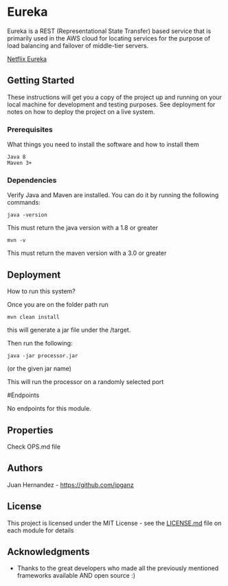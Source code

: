 # Eureka 

Eureka is a REST (Representational State Transfer) based service that is primarily used in the AWS cloud for locating services for the purpose of load balancing and failover of middle-tier servers.

[Netflix Eureka](https://github.com/Netflix/eureka)

## Getting Started

These instructions will get you a copy of the project up and running on your local machine for development and testing purposes. See deployment for notes on how to deploy the project on a live system.


### Prerequisites

What things you need to install the software and how to install them

```
Java 8
Maven 3+
```

### Dependencies

Verify Java and Maven are installed. You can do it by running the following commands:


```
java -version
```

This must return the java version with a 1.8 or greater

```
mvn -v
```

This must return the maven version with a 3.0 or greater



## Deployment

How to run this system?

Once you are on the folder path run 

```
mvn clean install
```

this will generate a jar file under the /target.

Then run the following:

```
java -jar processor.jar 
```
(or the given jar name)

This will run the processor on a randomly selected port

#Endpoints

No endpoints for this module.


## Properties

Check OPS.md file


## Authors

Juan Hernandez - https://github.com/jpganz

## License

This project is licensed under the MIT License - see the [LICENSE.md](LICENSE.md) file on each module for details

## Acknowledgments

* Thanks to the great developers who made all the previously mentioned frameworks available AND open source :)


